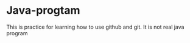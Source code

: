 # Java-progtam
This is practice for learning how to use github and git. It is not real java program
